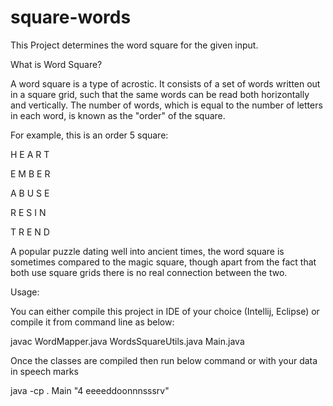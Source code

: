 # square-words
This Project determines the word square for the given input.

What is Word Square?

A word square is a type of acrostic. It consists of a set of words written out in a square grid, such that the same words can be read both horizontally and vertically. The number of words, which is equal to the number of letters in each word, is known as the "order" of the square.

For example, this is an order 5 square:

H E A R T

E M B E R

A B U S E

R E S I N

T R E N D

A popular puzzle dating well into ancient times, the word square is sometimes compared to the magic square, though apart from the fact that both use square grids there is no real connection between the two.

Usage:

You can either compile this project in IDE of your choice (Intellij, Eclipse) or compile it from command line as below:

javac WordMapper.java WordsSquareUtils.java Main.java

Once the classes are compiled then run below command or with your data in speech marks

java -cp . Main "4 eeeeddoonnnsssrv"
